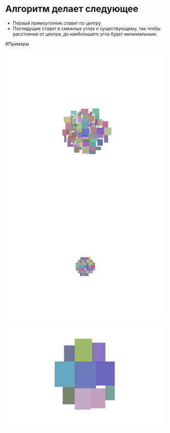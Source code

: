 # Алгоритм делает следующее
* Первый прямоуголник ставит по центру
* Последущие ставит в смежных углах к существующему, так чтобы расстояние от центра, до наибольшего угла будет минимальным.

#Примеры

![Example1](img/1.bmp)
![Example2](img/2.bmp)
![Example3](img/3.bmp)
